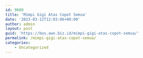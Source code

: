 ```yaml
---
id: 9608
title: 'Mimpi Gigi Atas Copot Semua'
date: '2023-03-12T12:03:06+00:00'
author: admin
layout: post
guid: 'https://bos.awn.biz.id/mimpi-gigi-atas-copot-semua/'
permalink: /mimpi-gigi-atas-copot-semua/
categories:
    - Uncategorized
---
```


